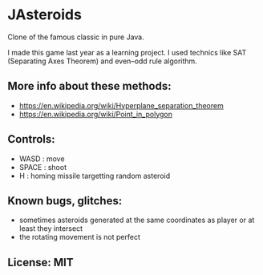 # JAsteroids

Clone of the famous classic in pure Java.

I made this game last year as a learning project. I used technics like SAT (Separating Axes Theorem) and even–odd rule algorithm.

## More info about these methods:
- https://en.wikipedia.org/wiki/Hyperplane_separation_theorem
- https://en.wikipedia.org/wiki/Point_in_polygon

## Controls:
- WASD : move
- SPACE : shoot
- H : homing missile targetting random asteroid

## Known bugs, glitches:
- sometimes asteroids generated at the same coordinates as player or at least they intersect
- the rotating movement is not perfect

## License: MIT
